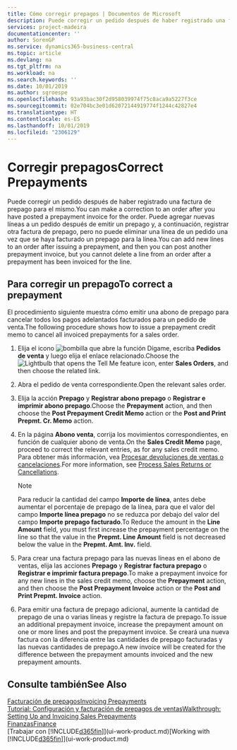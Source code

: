 ```yaml
---
title: Cómo corregir prepagos | Documentos de Microsoft
description: Puede corregir un pedido después de haber registrado una factura de prepago para el mismo. Puede agregar nuevas líneas a un pedido después de emitir un prepago y, a continuación, registrar otra factura de prepago, pero no puede eliminar una línea de un pedido una vez que se haya facturado un prepago para la línea.
services: project-madeira
documentationcenter: ''
author: SorenGP
ms.service: dynamics365-business-central
ms.topic: article
ms.devlang: na
ms.tgt_pltfrm: na
ms.workload: na
ms.search.keywords: ''
ms.date: 10/01/2019
ms.author: sgroespe
ms.openlocfilehash: 93a93bac30f2d958039974f75c8aca9a5227f3ce
ms.sourcegitcommit: 02e704bc3e01d62072144919774f1244c42827e4
ms.translationtype: HT
ms.contentlocale: es-ES
ms.lasthandoff: 10/01/2019
ms.locfileid: "2306129"
---
```

# <a name="correct-prepayments"></a><span data-ttu-id="b5a42-104">Corregir prepagos</span><span class="sxs-lookup"><span data-stu-id="b5a42-104">Correct Prepayments</span></span>
<span data-ttu-id="b5a42-105">Puede corregir un pedido después de haber registrado una factura de prepago para el mismo.</span><span class="sxs-lookup"><span data-stu-id="b5a42-105">You can make a correction to an order after you have posted a prepayment invoice for the order.</span></span> <span data-ttu-id="b5a42-106">Puede agregar nuevas líneas a un pedido después de emitir un prepago y, a continuación, registrar otra factura de prepago, pero no puede eliminar una línea de un pedido una vez que se haya facturado un prepago para la línea.</span><span class="sxs-lookup"><span data-stu-id="b5a42-106">You can add new lines to an order after issuing a prepayment, and then you can post another prepayment invoice, but you cannot delete a line from an order after a prepayment has been invoiced for the line.</span></span>  

## <a name="to-correct-a-prepayment"></a><span data-ttu-id="b5a42-107">Para corregir un prepago</span><span class="sxs-lookup"><span data-stu-id="b5a42-107">To correct a prepayment</span></span>
<span data-ttu-id="b5a42-108">El procedimiento siguiente muestra cómo emitir una abono de prepago para cancelar todos los pagos adelantados facturados para un pedido de venta.</span><span class="sxs-lookup"><span data-stu-id="b5a42-108">The following procedure shows how to issue a prepayment credit memo to cancel all invoiced prepayments for a sales order.</span></span>  
1. <span data-ttu-id="b5a42-109">Elija el icono ![bombilla que abre la función Dígame](media/ui-search/search_small.png "Dígame que desea hacer"), escriba **Pedidos de venta** y luego elija el enlace relacionado.</span><span class="sxs-lookup"><span data-stu-id="b5a42-109">Choose the ![Lightbulb that opens the Tell Me feature](media/ui-search/search_small.png "Tell me what you want to do") icon, enter **Sales Orders**, and then choose the related link.</span></span>  
2. <span data-ttu-id="b5a42-110">Abra el pedido de venta correspondiente.</span><span class="sxs-lookup"><span data-stu-id="b5a42-110">Open the relevant sales order.</span></span>
3. <span data-ttu-id="b5a42-111">Elija la acción **Prepago** y **Registrar abono prepago** o **Registrar e imprimir abono prepago**.</span><span class="sxs-lookup"><span data-stu-id="b5a42-111">Choose the **Prepayment** action, and then choose the **Post Prepayment Credit Memo** action or the **Post and Print Prepmt. Cr. Memo** action.</span></span>  
4. <span data-ttu-id="b5a42-112">En la página **Abono venta**, corrija los movimientos correspondientes, en función de cualquier abono de venta.</span><span class="sxs-lookup"><span data-stu-id="b5a42-112">On the **Sales Credit Memo** page, proceed to correct the relevant entries, as for any sales credit memo.</span></span> <span data-ttu-id="b5a42-113">Para obtener más información, vea [Procesar devoluciones de ventas o cancelaciones](sales-how-process-sales-returns-cancellations.md).</span><span class="sxs-lookup"><span data-stu-id="b5a42-113">For more information, see [Process Sales Returns or Cancellations](sales-how-process-sales-returns-cancellations.md).</span></span>     

    > [!NOTE]  
    > <span data-ttu-id="b5a42-114">Para reducir la cantidad del campo **Importe de línea**, antes debe aumentar el porcentaje de prepago de la línea, para que el valor del campo **Importe línea prepago** no se reduzca por debajo del valor del campo **Importe prepago facturado**.</span><span class="sxs-lookup"><span data-stu-id="b5a42-114">To Reduce the amount in the **Line Amount** field, you must first increase the prepayment percentage on the line so that the value in the **Prepmt. Line Amount** field is not decreased below the value in the **Prepmt. Amt. Inv.** field.</span></span>

5. <span data-ttu-id="b5a42-115">Para crear una factura prepago para las nuevas líneas en el abono de ventas, elija las acciones **Prepago** y **Registrar factura prepago** o **Registrar e imprimir factura prepago**.</span><span class="sxs-lookup"><span data-stu-id="b5a42-115">To make a prepayment invoice for any new lines in the sales credit memo, choose the **Prepayment** action, and then choose the **Post Prepayment Invoice** action or the **Post and Print Prepmt. Invoice** action.</span></span>  
6. <span data-ttu-id="b5a42-116">Para emitir una factura de prepago adicional, aumente la cantidad de prepago de una o varias líneas y registre la factura de prepago.</span><span class="sxs-lookup"><span data-stu-id="b5a42-116">To issue an additional prepayment invoice, increase the prepayment amount on one or more lines and post the prepayment invoice.</span></span> <span data-ttu-id="b5a42-117">Se creará una nueva factura con la diferencia entre las cantidades de prepago facturadas y las nuevas cantidades de prepago.</span><span class="sxs-lookup"><span data-stu-id="b5a42-117">A new invoice will be created for the difference between the prepayment amounts invoiced and the new prepayment amounts.</span></span>  

## <a name="see-also"></a><span data-ttu-id="b5a42-118">Consulte también</span><span class="sxs-lookup"><span data-stu-id="b5a42-118">See Also</span></span>  
[<span data-ttu-id="b5a42-119">Facturación de prepagos</span><span class="sxs-lookup"><span data-stu-id="b5a42-119">Invoicing Prepayments</span></span>](finance-invoice-prepayments.md)  
[<span data-ttu-id="b5a42-120">Tutorial: Configuración y facturación de prepagos de ventas</span><span class="sxs-lookup"><span data-stu-id="b5a42-120">Walkthrough: Setting Up and Invoicing Sales Prepayments</span></span>](walkthrough-setting-up-and-invoicing-sales-prepayments.md)  
[<span data-ttu-id="b5a42-121">Finanzas</span><span class="sxs-lookup"><span data-stu-id="b5a42-121">Finance</span></span>](finance.md)  
<span data-ttu-id="b5a42-122">[Trabajar con [!INCLUDE[d365fin](includes/d365fin_md.md)]](ui-work-product.md)</span><span class="sxs-lookup"><span data-stu-id="b5a42-122">[Working with [!INCLUDE[d365fin](includes/d365fin_md.md)]](ui-work-product.md)</span></span>
